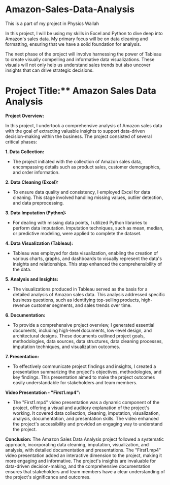 # Amazon-Sales-Data-Analysis

This is a part of my project in Physics Wallah

In this project, I will be using my skills in Excel and Python to dive deep into Amazon's sales data. My primary focus will be on data cleaning and formatting, ensuring that we have a solid foundation for analysis.

The next phase of the project will involve harnessing the power of Tableau to create visually compelling and informative data visualizations. These visuals will not only help us understand sales trends but also uncover insights that can drive strategic decisions. 


# Project Title:** Amazon Sales Data Analysis

**Project Overview:**

In this project, I undertook a comprehensive analysis of Amazon sales data with the goal of extracting valuable insights to support data-driven decision-making within the business. The project consisted of several critical phases:

**1. Data Collection:**
   - The project initiated with the collection of Amazon sales data, encompassing details such as product sales, customer demographics, and order information.

**2. Data Cleaning (Excel):**
   - To ensure data quality and consistency, I employed Excel for data cleaning. This stage involved handling missing values, outlier detection, and data preprocessing.

**3. Data Imputation (Python):**
   - For dealing with missing data points, I utilized Python libraries to perform data imputation. Imputation techniques, such as mean, median, or predictive modeling, were applied to complete the dataset.

**4. Data Visualization (Tableau):**
   - Tableau was employed for data visualization, enabling the creation of various charts, graphs, and dashboards to visually represent the data's insights and relationships. This step enhanced the comprehensibility of the data.

**5. Analysis and Insights:**
   - The visualizations produced in Tableau served as the basis for a detailed analysis of Amazon sales data. This analysis addressed specific business questions, such as identifying top-selling products, high-revenue customer segments, and sales trends over time.

**6. Documentation:**
   - To provide a comprehensive project overview, I generated essential documents, including high-level documents, low-level design, and architectural designs. These documents outlined project goals, methodologies, data sources, data structures, data cleaning processes, imputation techniques, and visualization outcomes.

**7. Presentation:**
   - To effectively communicate project findings and insights, I created a presentation summarizing the project's objectives, methodologies, and key findings. This presentation aimed to make the project outcomes easily understandable for stakeholders and team members.

**Video Presentation - "First1.mp4":**
   - The "First1.mp4" video presentation was a dynamic component of the project, offering a visual and auditory explanation of the project's working. It covered data collection, cleaning, imputation, visualization, analysis, documentation, and presentation skills. The video enhanced the project's accessibility and provided an engaging way to understand the project.

**Conclusion:**
The Amazon Sales Data Analysis project followed a systematic approach, incorporating data cleaning, imputation, visualization, and analysis, with detailed documentation and presentations. The "First1.mp4" video presentation added an interactive dimension to the project, making it more engaging and informative. The project's insights are invaluable for data-driven decision-making, and the comprehensive documentation ensures that stakeholders and team members have a clear understanding of the project's significance and outcomes.
